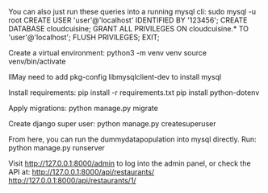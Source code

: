 You can also just run these queries into a running mysql cli: sudo mysql -u root
CREATE USER 'user'@'localhost' IDENTIFIED BY '123456';
CREATE DATABASE cloudcuisine;
GRANT ALL PRIVILEGES ON cloudcuisine.* TO 'user'@'localhost';
FLUSH PRIVILEGES;
EXIT;


Create a virtual environment: python3 -m venv venv
source venv/bin/activate

llMay need to add pkg-config libmysqlclient-dev to install mysql

Install requirements: pip install -r requirements.txt
pip install python-dotenv


Apply migrations: python manage.py migrate

Create django super user: python manage.py createsuperuser

From here, you can run the dummydatapopulation into mysql directly.
Run: python manage.py runserver

Visit http://127.0.0.1:8000/admin to log into the admin panel, or check the API at:
http://127.0.0.1:8000/api/restaurants/
http://127.0.0.1:8000/api/restaurants/1/